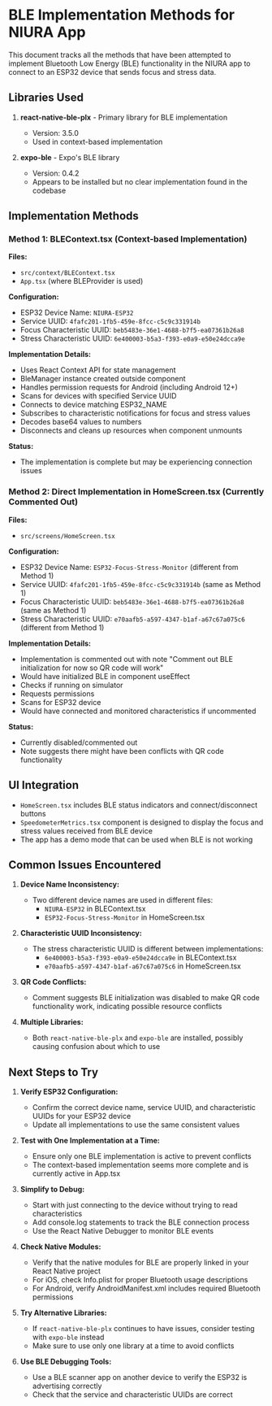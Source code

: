 # BLE Implementation Methods for NIURA App

This document tracks all the methods that have been attempted to implement Bluetooth Low Energy (BLE) functionality in the NIURA app to connect to an ESP32 device that sends focus and stress data.

## Libraries Used

1. **react-native-ble-plx** - Primary library for BLE implementation
   - Version: 3.5.0
   - Used in context-based implementation

2. **expo-ble** - Expo's BLE library
   - Version: 0.4.2
   - Appears to be installed but no clear implementation found in the codebase

## Implementation Methods

### Method 1: BLEContext.tsx (Context-based Implementation)

**Files:**
- `src/context/BLEContext.tsx`
- `App.tsx` (where BLEProvider is used)

**Configuration:**
- ESP32 Device Name: `NIURA-ESP32`
- Service UUID: `4fafc201-1fb5-459e-8fcc-c5c9c331914b`
- Focus Characteristic UUID: `beb5483e-36e1-4688-b7f5-ea07361b26a8`
- Stress Characteristic UUID: `6e400003-b5a3-f393-e0a9-e50e24dcca9e`

**Implementation Details:**
- Uses React Context API for state management
- BleManager instance created outside component
- Handles permission requests for Android (including Android 12+)
- Scans for devices with specified Service UUID
- Connects to device matching ESP32_NAME
- Subscribes to characteristic notifications for focus and stress values
- Decodes base64 values to numbers
- Disconnects and cleans up resources when component unmounts

**Status:**
- The implementation is complete but may be experiencing connection issues

### Method 2: Direct Implementation in HomeScreen.tsx (Currently Commented Out)

**Files:**
- `src/screens/HomeScreen.tsx`

**Configuration:**
- ESP32 Device Name: `ESP32-Focus-Stress-Monitor` (different from Method 1)
- Service UUID: `4fafc201-1fb5-459e-8fcc-c5c9c331914b` (same as Method 1)
- Focus Characteristic UUID: `beb5483e-36e1-4688-b7f5-ea07361b26a8` (same as Method 1)
- Stress Characteristic UUID: `e70aafb5-a597-4347-b1af-a67c67a075c6` (different from Method 1)

**Implementation Details:**
- Implementation is commented out with note "Comment out BLE initialization for now so QR code will work"
- Would have initialized BLE in component useEffect
- Checks if running on simulator
- Requests permissions
- Scans for ESP32 device
- Would have connected and monitored characteristics if uncommented

**Status:**
- Currently disabled/commented out
- Note suggests there might have been conflicts with QR code functionality

## UI Integration

- `HomeScreen.tsx` includes BLE status indicators and connect/disconnect buttons
- `SpeedometerMetrics.tsx` component is designed to display the focus and stress values received from BLE device
- The app has a demo mode that can be used when BLE is not working

## Common Issues Encountered

1. **Device Name Inconsistency:**
   - Two different device names are used in different files:
     - `NIURA-ESP32` in BLEContext.tsx
     - `ESP32-Focus-Stress-Monitor` in HomeScreen.tsx

2. **Characteristic UUID Inconsistency:**
   - The stress characteristic UUID is different between implementations:
     - `6e400003-b5a3-f393-e0a9-e50e24dcca9e` in BLEContext.tsx
     - `e70aafb5-a597-4347-b1af-a67c67a075c6` in HomeScreen.tsx

3. **QR Code Conflicts:**
   - Comment suggests BLE initialization was disabled to make QR code functionality work, indicating possible resource conflicts

4. **Multiple Libraries:**
   - Both `react-native-ble-plx` and `expo-ble` are installed, possibly causing confusion about which to use

## Next Steps to Try

1. **Verify ESP32 Configuration:**
   - Confirm the correct device name, service UUID, and characteristic UUIDs for your ESP32 device
   - Update all implementations to use the same consistent values

2. **Test with One Implementation at a Time:**
   - Ensure only one BLE implementation is active to prevent conflicts
   - The context-based implementation seems more complete and is currently active in App.tsx

3. **Simplify to Debug:**
   - Start with just connecting to the device without trying to read characteristics
   - Add console.log statements to track the BLE connection process
   - Use the React Native Debugger to monitor BLE events

4. **Check Native Modules:**
   - Verify that the native modules for BLE are properly linked in your React Native project
   - For iOS, check Info.plist for proper Bluetooth usage descriptions
   - For Android, verify AndroidManifest.xml includes required Bluetooth permissions

5. **Try Alternative Libraries:**
   - If `react-native-ble-plx` continues to have issues, consider testing with `expo-ble` instead
   - Make sure to use only one library at a time to avoid conflicts

6. **Use BLE Debugging Tools:**
   - Use a BLE scanner app on another device to verify the ESP32 is advertising correctly
   - Check that the service and characteristic UUIDs are correct 